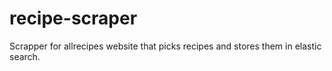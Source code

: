 # recipe-scraper

Scrapper for allrecipes website that picks recipes and stores them in elastic search.
